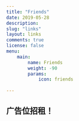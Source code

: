 ```yaml
---
title: "Friends"
date: 2019-05-28
description: 
slug: "links"
layout: links
comments: true
license: false
menu: 
    main:
        name: Friends
        weight: -90
        params:
            icon: friends
        
---
```

<style>
.article-header {
    display: none;
  }
.article-footer {
	display: none;
  }

</style>


## 广告位招租！

